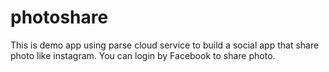 # photoshare
This is demo app using parse cloud service to build a social app that share photo like instagram. You can login by Facebook to share photo.
